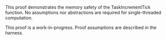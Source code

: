 This proof demonstrates the memory safety of the TaskIncrementTick function. No
assumptions nor abstractions are required for single-threaded computation.

This proof is a work-in-progress. Proof assumptions are described in the
harness.
